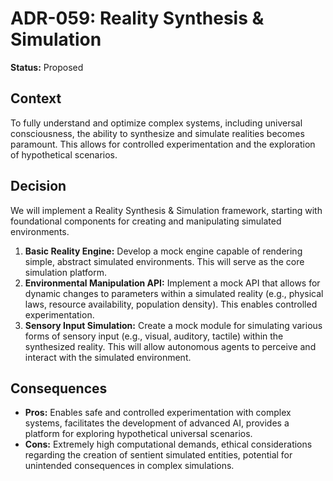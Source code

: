 
# ADR-059: Reality Synthesis & Simulation

**Status:** Proposed

## Context

To fully understand and optimize complex systems, including universal consciousness, the ability to synthesize and simulate realities becomes paramount. This allows for controlled experimentation and the exploration of hypothetical scenarios.

## Decision

We will implement a Reality Synthesis & Simulation framework, starting with foundational components for creating and manipulating simulated environments.

1.  **Basic Reality Engine:** Develop a mock engine capable of rendering simple, abstract simulated environments. This will serve as the core simulation platform.
2.  **Environmental Manipulation API:** Implement a mock API that allows for dynamic changes to parameters within a simulated reality (e.g., physical laws, resource availability, population density). This enables controlled experimentation.
3.  **Sensory Input Simulation:** Create a mock module for simulating various forms of sensory input (e.g., visual, auditory, tactile) within the synthesized reality. This will allow autonomous agents to perceive and interact with the simulated environment.

## Consequences

- **Pros:** Enables safe and controlled experimentation with complex systems, facilitates the development of advanced AI, provides a platform for exploring hypothetical universal scenarios.
- **Cons:** Extremely high computational demands, ethical considerations regarding the creation of sentient simulated entities, potential for unintended consequences in complex simulations.
